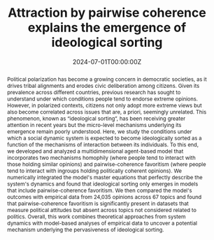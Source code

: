 ---
abstract: Political polarization has become a growing concern in democratic societies, as it drives tribal alignments and erodes civic deliberation among citizens. Given its prevalence across different countries, previous research has sought to understand under which conditions people tend to endorse extreme opinions. However, in polarized contexts, citizens not only adopt more extreme views but also become correlated across issues that are, a priori, seemingly unrelated. This phenomenon, known as “ideological sorting”, has been receiving greater attention in recent years but the micro-level mechanisms underlying its emergence remain poorly understood. Here, we study the conditions under which a social dynamic system is expected to become ideologically sorted as a function of the mechanisms of interaction between its individuals. To this end, we developed and analyzed a multidimensional agent-based model that incorporates two mechanisms homophily (where people tend to interact with those holding similar opinions) and pairwise-coherence favoritism (where people tend to interact with ingroups holding politically coherent opinions). We numerically integrated the model's master equations that perfectly describe the system's dynamics and found that ideological sorting only emerges in models that include pairwise-coherence favoritism. We then compared the model's outcomes with empirical data from 24,035 opinions across 67 topics and found that pairwise-coherence favoritism is significantly present in datasets that measure political attitudes but absent across topics not considered related to politics. Overall, this work combines theoretical approaches from system dynamics with model-based analyses of empirical data to uncover a potential mechanism underlying the pervasiveness of ideological sorting.
authors:
- admin
- Lucia Pedraza
- Joaquin Navajas
- Pablo Balenzuela
date: "2024-07-01T00:00:00Z"
doi: "10.1093/pnasnexus/pgae263"
featured: false
tags:
- Source Themes
title: Attraction by pairwise coherence explains the emergence of ideological sorting
url_pdf: https://academic.oup.com/pnasnexus/article-pdf/3/7/pgae263/58698694/pgae263.pdf
---